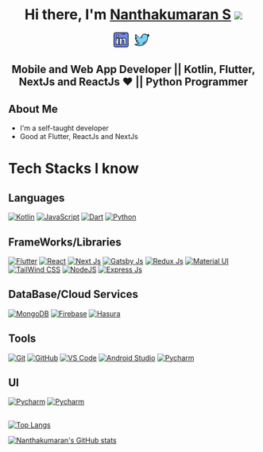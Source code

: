 <div align="center">
   <h1>Hi there, I'm <a href="https://www.nanthakumaran.com/">Nanthakumaran S</a> <img src="https://media.giphy.com/media/hvRJCLFzcasrR4ia7z/giphy.gif" width="25px"> </h1>
</div>

<p align='center'>
   <a href="https://www.linkedin.com/in/nanthakumaran-senthil-nathan-6aa65b191/"><img height="30" src="https://raw.githubusercontent.com/8bithemant/8bithemant/master/linkedin.png?raw=true"></a>&nbsp;&nbsp;
<a href="https://twitter.com/nanthakumaran_/"><img height="30" src="https://raw.githubusercontent.com/8bithemant/8bithemant/master/twitter.png?raw=true"></a>&nbsp;&nbsp;
 </p>

## <p align='center'>Mobile and Web App Developer || Kotlin, Flutter, NextJs and ReactJs ❤ || Python Programmer </p>

## About Me
- I'm a self-taught developer
- Good at Flutter, ReactJs and NextJs

## <h1> Tech Stacks I know </h1>

## Languages
 [<img alt="Kotlin" src="https://img.shields.io/badge/kotlin%20-%2343853D.svg?&style=for-the-badge&logo=kotlin&logoColor=white"/>]()
 [<img alt="JavaScript" src="https://img.shields.io/badge/javascript%20-%23323330.svg?&style=for-the-badge&logo=javascript&logoColor=%23F7DF1E"/>]()
 [<img alt="Dart" src="https://img.shields.io/badge/dart-%230175C2.svg?&style=for-the-badge&logo=dart&logoColor=white"/>]()
 [<img alt="Python" src="https://img.shields.io/badge/python%20-%2314354C.svg?&style=for-the-badge&logo=python&logoColor=white"/>]()

## FrameWorks/Libraries
[<img alt="Flutter" src="https://img.shields.io/badge/Flutter%20-%2302569B.svg?&style=for-the-badge&logo=Flutter&logoColor=white" />]()
[<img alt="React" src="https://img.shields.io/badge/react%20-%2320232a.svg?&style=for-the-badge&logo=react&logoColor=%2361DAFB"/>]()
[<img alt="Next Js" src="https://img.shields.io/badge/next%20js%20-%23000000.svg?&style=for-the-badge&logo=next.js&logoColor=white"/>]()
[<img alt="Gatsby Js" src="https://img.shields.io/badge/gatsby%20-%238A4FAF.svg?&style=for-the-badge&logo=gatsby&logoColor=white"/>]()
[<img alt="Redux Js" src="https://img.shields.io/badge/redux%20-%23593d88.svg?&style=for-the-badge&logo=redux&logoColor=white"/>]()
[<img alt="Material UI" src="https://img.shields.io/badge/material%20ui%20-%230081CB.svg?&style=for-the-badge&logo=material-ui&logoColor=white"/>]()
[<img alt="TailWind CSS" src="https://img.shields.io/badge/tailwindcss%20-0669AD.svg?&style=for-the-badge&logo=tailwind-css&logoColor=white"/>]()
[<img alt="NodeJS" src="https://img.shields.io/badge/node.js%20-%2343853D.svg?&style=for-the-badge&logo=node.js&logoColor=white"/>]()
[<img alt="Express Js" src="https://img.shields.io/badge/express.js%20-%23404d59.svg?&style=for-the-badge&logo=express&logoColor=white"/>]()

## DataBase/Cloud Services
[<img alt="MongoDB" src="https://img.shields.io/badge/mongodb%20-4FA94B.svg?&style=for-the-badge&logo=mongodb&logoColor=white"/>]()
[<img alt="Firebase" src="https://img.shields.io/badge/firebase%20-%23039BE5.svg?&style=for-the-badge&logo=firebase"/>]()
[<img alt="Hasura" src="https://img.shields.io/badge/hasura%20-5C94C8.svg?&style=for-the-badge&logo=postgresql&logoColor=white"/>]()

## Tools
[<img alt="Git" src="https://img.shields.io/badge/git%20-%23F05033.svg?&style=for-the-badge&logo=git&logoColor=white"/>]()
[<img alt="GitHub" src="https://img.shields.io/badge/github%20-%23121011.svg?&style=for-the-badge&logo=github&logoColor=white"/>]()
[<img alt="VS Code" src="https://img.shields.io/badge/vscode%20-%23007ACC.svg?&style=for-the-badge&logo=visual-studio-code&logoColor=white"/>]()
[<img alt="Android Studio" src="https://img.shields.io/badge/android%20studio%20-OA94B.svg?&style=for-the-badge&logo=android-studio&logoColor=white"/>]()
[<img alt="Pycharm" src="https://img.shields.io/badge/pycharm%20-E34133.svg?&style=for-the-badge&logo=pycharm&logoColor=white"/>]()

## UI
[<img alt="Pycharm" src="https://img.shields.io/badge/figma%20-F34423.svg?&style=for-the-badge&logo=figma&logoColor=white"/>]()
[<img alt="Pycharm" src="https://img.shields.io/badge/adobe%20xd%20-E473EE.svg?&style=for-the-badge&logo=adobe-xd&logoColor=white"/>]()


##

[![Top Langs](https://github-readme-stats.vercel.app/api/top-langs/?username=saranvt&hide=html,css&theme=dark)]()

[![Nanthakumaran's GitHub stats](https://github-readme-stats.vercel.app/api?username=nanthakumaran-s&theme=dark)]()
